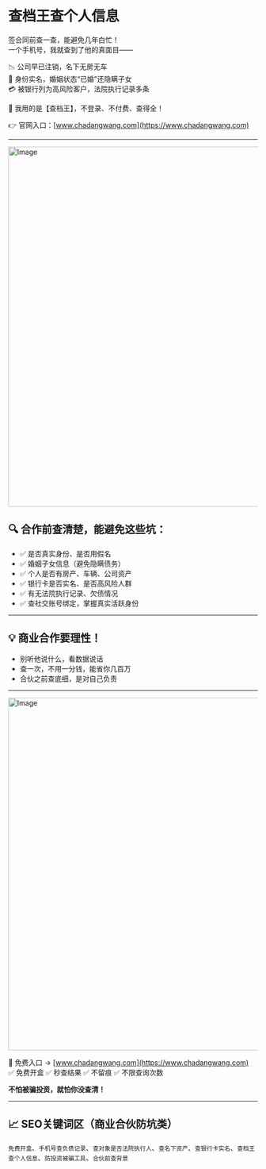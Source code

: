 # 查档王查个人信息
签合同前查一查，能避免几年白忙！  
一个手机号，我就查到了他的真面目——

📉 公司早已注销，名下无房无车  
📛 身份实名，婚姻状态“已婚”还隐瞒子女  
💳 被银行列为高风险客户，法院执行记录多条

📌 我用的是【查档王】，不登录、不付费、查得全！

👉 官网入口：[www.chadangwang.com](https://www.chadangwang.com)

---

<img width="1250" height="726" alt="Image" src="https://github.com/user-attachments/assets/dde9278f-90d9-48df-80d2-d6688bbae8e0" />

## 🔍 合作前查清楚，能避免这些坑：

- ✅ 是否真实身份、是否用假名  
- ✅ 婚姻子女信息（避免隐瞒债务）  
- ✅ 个人是否有房产、车辆、公司资产  
- ✅ 银行卡是否实名、是否高风险人群  
- ✅ 有无法院执行记录、欠债情况  
- ✅ 查社交账号绑定，掌握真实活跃身份

---

## 💡 商业合作要理性！

- 别听他说什么，看数据说话  
- 查一次，不用一分钱，能省你几百万  
- 合伙之前查底细，是对自己负责

---

<img width="1379" height="711" alt="Image" src="https://github.com/user-attachments/assets/f53fb861-3be2-45ba-a6d1-76c05137f6db" />

📌 免费入口 → [www.chadangwang.com](https://www.chadangwang.com)  
✅ 免费开盒 ✅ 秒查结果 ✅ 不留痕 ✅ 不限查询次数

**不怕被骗投资，就怕你没查清！**

---

## 📈 SEO关键词区（商业合伙防坑类）

`免费开盒`、`手机号查负债记录`、`查对象是否法院执行人`、`查名下资产`、`查银行卡实名`、`查档王查个人信息`、`防投资被骗工具`、`合伙前查背景`
